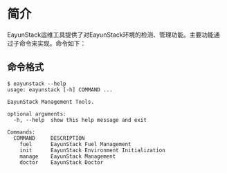# 简介

EayunStack运维工具提供了对EayunStack环境的检测、管理功能。主要功能通过子命令来实现。命令如下：

## 命令格式

```
$ eayunstack --help
usage: eayunstack [-h] COMMAND ...

EayunStack Management Tools.

optional arguments:
  -h, --help  show this help message and exit

Commands:
  COMMAND     DESCRIPTION
    fuel      EayunStack Fuel Management
    init      EayunStack Environment Initialization
    manage    EayunStack Management
    doctor    EayunStack Doctor
```
